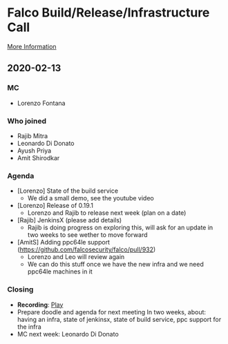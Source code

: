 # Falco Build/Release/Infrastructure Call

[More Information](https://github.com/falcosecurity/community)

## 2020-02-13

### MC

- Lorenzo Fontana

### Who joined

- Rajib Mitra
- Leonardo Di Donato
- Ayush Priya
- Amit Shirodkar

### Agenda

- [Lorenzo] State of the build service
  - We did a small demo, see the youtube video
- [Lorenzo] Release of 0.19.1
  -  Lorenzo and Rajib to release next week (plan on a date)
- [Rajib] JenkinsX (please add details)
  - Rajib is doing progress on exploring this, will ask for an update in two weeks to see wether to move forward
- [AmitS] Adding ppc64le support (https://github.com/falcosecurity/falco/pull/932)
  - Lorenzo and Leo will review again
  - We can do this stuff once we have the new infra and we need ppc64le machines in it

### Closing

 - **Recording**: [Play](https://www.youtube.com/watch?v=5Av9j7-D2U8)
 - Prepare doodle and agenda for next meeting In two  weeks, about: having an infra, state of jenkinsx, state of build service, ppc support for the infra
 - MC next week: Leonardo Di Donato
